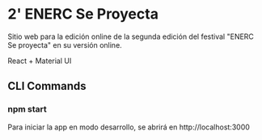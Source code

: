 # 2' ENERC Se Proyecta
Sitio web para la edición online de la segunda edición del festival "ENERC Se proyecta" en su versión online.

React + Material UI

## CLI Commands

### npm start
Para iniciar la app en modo desarrollo, se abrirá en http://localhost:3000